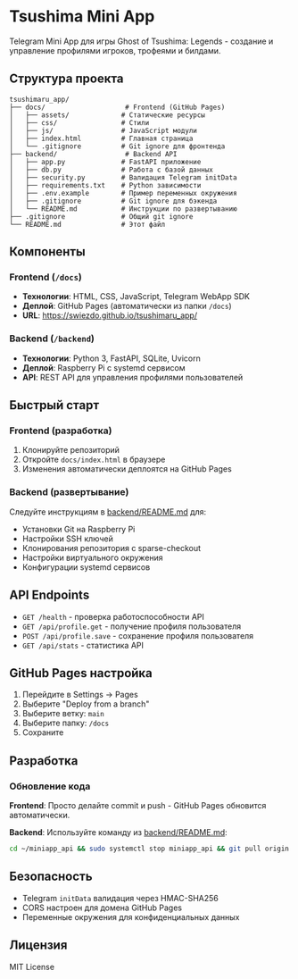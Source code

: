 # Tsushima Mini App

Telegram Mini App для игры Ghost of Tsushima: Legends - создание и управление профилями игроков, трофеями и билдами.

## Структура проекта

```
tsushimaru_app/
├── docs/                    # Frontend (GitHub Pages)
│   ├── assets/             # Статические ресурсы
│   ├── css/                # Стили
│   ├── js/                 # JavaScript модули
│   ├── index.html          # Главная страница
│   └── .gitignore          # Git ignore для фронтенда
├── backend/                 # Backend API
│   ├── app.py              # FastAPI приложение
│   ├── db.py               # Работа с базой данных
│   ├── security.py         # Валидация Telegram initData
│   ├── requirements.txt    # Python зависимости
│   ├── .env.example        # Пример переменных окружения
│   ├── .gitignore          # Git ignore для бэкенда
│   └── README.md           # Инструкции по развертыванию
├── .gitignore              # Общий git ignore
└── README.md               # Этот файл
```

## Компоненты

### Frontend (`/docs`)
- **Технологии**: HTML, CSS, JavaScript, Telegram WebApp SDK
- **Деплой**: GitHub Pages (автоматически из папки `/docs`)
- **URL**: https://swiezdo.github.io/tsushimaru_app/

### Backend (`/backend`)
- **Технологии**: Python 3, FastAPI, SQLite, Uvicorn
- **Деплой**: Raspberry Pi с systemd сервисом
- **API**: REST API для управления профилями пользователей

## Быстрый старт

### Frontend (разработка)
1. Клонируйте репозиторий
2. Откройте `docs/index.html` в браузере
3. Изменения автоматически деплоятся на GitHub Pages

### Backend (развертывание)
Следуйте инструкциям в [backend/README.md](backend/README.md) для:
- Установки Git на Raspberry Pi
- Настройки SSH ключей
- Клонирования репозитория с sparse-checkout
- Настройки виртуального окружения
- Конфигурации systemd сервисов

## API Endpoints

- `GET /health` - проверка работоспособности API
- `GET /api/profile.get` - получение профиля пользователя
- `POST /api/profile.save` - сохранение профиля пользователя
- `GET /api/stats` - статистика API

## GitHub Pages настройка

1. Перейдите в Settings → Pages
2. Выберите "Deploy from a branch"
3. Выберите ветку: `main`
4. Выберите папку: `/docs`
5. Сохраните

## Разработка

### Обновление кода

**Frontend**: Просто делайте commit и push - GitHub Pages обновится автоматически.

**Backend**: Используйте команду из [backend/README.md](backend/README.md):
```bash
cd ~/miniapp_api && sudo systemctl stop miniapp_api && git pull origin main && mv backend/* . 2>/dev/null && rmdir backend 2>/dev/null && source venv/bin/activate && pip install -r requirements.txt && sudo systemctl start miniapp_api && sudo systemctl status miniapp_api
```

## Безопасность

- Telegram `initData` валидация через HMAC-SHA256
- CORS настроен для домена GitHub Pages
- Переменные окружения для конфиденциальных данных

## Лицензия

MIT License
